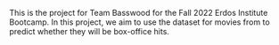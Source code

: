 This is the project for Team Basswood for the Fall 2022 Erdos Institute Bootcamp. In this project, we aim to use the dataset for movies from <inser-link> to predict whether they will be box-office hits. 
